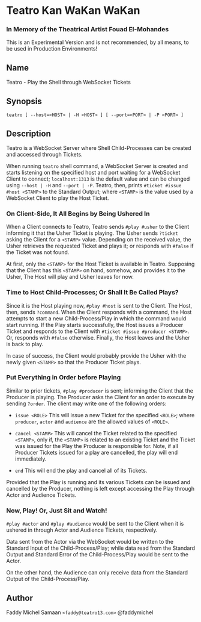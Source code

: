 # Teatro Kan WaKan WaKan
### In Memory of the Theatrical Artist Fouad El-Mohandes

This is an Experimental Version and is not recommended, by all means,
to be used in Production Environments!
## Name

Teatro - Play the Shell through WebSocket Tickets
## Synopsis

```
teatro [ --host=<HOST> | -H <HOST> ] [ --port=<PORT> | -P <PORT> ]
```
## Description

Teatro is a WebSocket Server where Shell Child-Processes can be created and accessed through Tickets.


When running `teatro` shell command,
a WebSocket Server is created and starts listening on the specified host and port waiting for a WebSocket Client to connect;
`localhost:1313` is the default value and can be changed using `--host | -H` and `--port | -P`.
Teatro, then, prints `#ticket #issue #host <STAMP>` to the Standard Output;
where `<STAMP>` is the value used by a WebSocket Client to play the Host Ticket.

### On Client-Side, It All Begins by Being Ushered In

When a Client connects to Teatro,
Teatro sends `#play #usher` to the Client informing it that the Usher Ticket is playing.
The Usher sends `?ticket` asking the Client for a `<STAMP>` value.
Depending on the received value,
the Usher retrieves the requested Ticket and plays it;
or responds with `#false` if the Ticket was not found.

At first, only the `<STAMP>` for the Host Ticket is available in Teatro.
Supposing that the Client has this `<STAMP>` on hand, somehow, and provides it to the Usher,
The Host will play and Usher leaves for now.

### Time to Host Child-Processes; Or Shall It Be Called Plays?

Since it is the Host playing now, `#play #host` is sent to the Client.
The Host, then, sends `?command`.
When the Client responds with a command,
the Host attempts to start a new Child-Process/Play in which the command would start running.
If the Play starts successfully,
the Host issues a Producer Ticket and responds to the Client with `#ticket #issue #producer <STAMP>`.
Or, responds with `#false` otherwise.
Finally, the Host leaves and the Usher is back to play.

In case of success,
the Client would probably provide the Usher with the newly given `<STAMP>` so that the Producer Ticket plays.

### Put Everything in Order before Playing

Similar to prior tickets,
`#play #producer` is sent;
informing the Client that the Producer is playing.
The Producer asks the Client for an order to execute by sending `?order`.
The client may write one of the following orders:

* ``` issue <ROLE> ```
This will issue a new Ticket for the specified `<ROLE>`;
where `producer`, `actor` and `audience` are the allowed values of `<ROLE>`.

* ``` cancel <STAMP> ```
This will cancel the Ticket related to the specified `<STAMP>`,
only if, the `<STAMP>` is related to an existing Ticket and the Ticket was issued for the Play the Producer is responsible for.
Note, if all Producer Tickets issued for a play are cancelled, the play will end immediately.

* ``` end ```
This will end the play and cancel all of its Tickets.

Provided that the Play is running and its various Tickets can be issued and cancelled by the Producer,
nothing is left except accessing the Play through Actor and Audience Tickets.

### Now, Play! Or, Just Sit and Watch!

`#play #actor` and `#play #audience` would be sent to the Client
when it is ushered in through Actor and Audience Tickets, respectively.

Data sent from the Actor via the WebSocket would be written to the Standard Input of the Child-Process/Play;
while data read from the Standard Output and Standard Error of the Child-Process/Play would be sent to the Actor.

On the other hand, the Audience can only receive data from the Standard Output of the Child-Process/Play.
## Author

Faddy Michel Samaan
`<faddy@teatro13.com>`
@faddymichel
